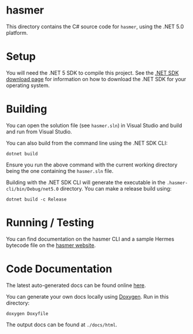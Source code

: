 # hasmer

This directory contains the C# source code for `hasmer`, using the .NET 5.0 platform.

# Setup

You will need the .NET 5 SDK to compile this project. See the [.NET SDK download page](https://dotnet.microsoft.com/en-us/download) for information on how to download the .NET SDK for your operating system.

# Building

You can open the solution file (see `hasmer.sln`) in Visual Studio and build and run from Visual Studio.

You can also build from the command line using the .NET SDK CLI:
```
dotnet build
```
Ensure you run the above command with the current working directory being the one containing the `hasmer.sln` file.

Building with the .NET SDK CLI will generate the executable in the `.hasmer-cli/bin/Debug/net5.0` directory. You can make a release build using:
```
dotnet build -c Release
```

# Running / Testing

You can find documentation on the hasmer CLI and a sample Hermes bytecode file on the [hasmer website](https://lucasbaizer2.github.io/hasmer).

# Code Documentation

The latest auto-generated docs can be found online [here](https://lucasbaizer2.github.io/hasmer/docs/annotated.html).

You can generate your own docs locally using [Doxygen](https://www.doxygen.nl/index.html). Run in this directory:
```
doxygen Doxyfile
```
The output docs can be found at `./docs/html`.
